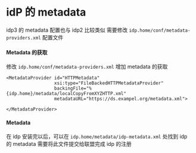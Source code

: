 # idP 的 metadata
idp3 的 metadata 配置也与 idp2 比较类似
需要修改 ```idp.home/conf/metadata-providers.xml``` 配置文件

#### Metadata 的获取
修改 ```idp.home/conf/metadata-providers.xml```
增加 metadata 的获取

    <MetadataProvider id="HTTPMetadata"
                      xsi:type="FileBackedHTTPMetadataProvider"
                      backingFile="%{idp.home}/metadata/localCopyFromXYZHTTP.xml"
                      metadataURL="https://ds.exampel.org/metadata.xml">

    </MetadataProvider>


#### Metadata

在 idp 安装完以后，可以在 ```idp.home/metadata/idp-metadata.xml``` 处找到 idp 的 metadata
需要将此文件提交给联盟完成 idp 的注册



